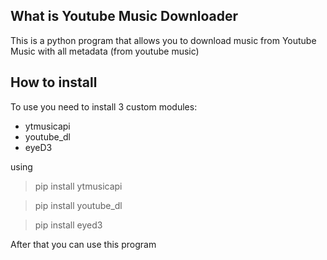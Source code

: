 ## What is Youtube Music Downloader

This is a python program that allows you to download music from Youtube Music with all metadata (from youtube music)

## How to install

To use you need to install 3 custom modules:
* ytmusicapi
* youtube_dl
* eyeD3

using
> pip install ytmusicapi

> pip install youtube_dl

> pip install eyed3

After that you can use this program
